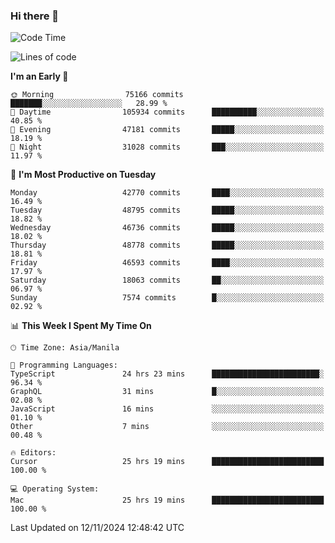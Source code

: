 ### Hi there 👋

<!--START_SECTION:waka-->
![Code Time](http://img.shields.io/badge/Code%20Time-5%2C696%20hrs%2038%20mins-blue)

![Lines of code](https://img.shields.io/badge/From%20Hello%20World%20I%27ve%20Written-117.4%20million%20lines%20of%20code-blue)

**I'm an Early 🐤** 

```text
🌞 Morning                75166 commits       ███████░░░░░░░░░░░░░░░░░░   28.99 % 
🌆 Daytime                105934 commits      ██████████░░░░░░░░░░░░░░░   40.85 % 
🌃 Evening                47181 commits       █████░░░░░░░░░░░░░░░░░░░░   18.19 % 
🌙 Night                  31028 commits       ███░░░░░░░░░░░░░░░░░░░░░░   11.97 % 
```
📅 **I'm Most Productive on Tuesday** 

```text
Monday                   42770 commits       ████░░░░░░░░░░░░░░░░░░░░░   16.49 % 
Tuesday                  48795 commits       █████░░░░░░░░░░░░░░░░░░░░   18.82 % 
Wednesday                46736 commits       █████░░░░░░░░░░░░░░░░░░░░   18.02 % 
Thursday                 48778 commits       █████░░░░░░░░░░░░░░░░░░░░   18.81 % 
Friday                   46593 commits       ████░░░░░░░░░░░░░░░░░░░░░   17.97 % 
Saturday                 18063 commits       ██░░░░░░░░░░░░░░░░░░░░░░░   06.97 % 
Sunday                   7574 commits        █░░░░░░░░░░░░░░░░░░░░░░░░   02.92 % 
```


📊 **This Week I Spent My Time On** 

```text
🕑︎ Time Zone: Asia/Manila

💬 Programming Languages: 
TypeScript               24 hrs 23 mins      ████████████████████████░   96.34 % 
GraphQL                  31 mins             █░░░░░░░░░░░░░░░░░░░░░░░░   02.08 % 
JavaScript               16 mins             ░░░░░░░░░░░░░░░░░░░░░░░░░   01.10 % 
Other                    7 mins              ░░░░░░░░░░░░░░░░░░░░░░░░░   00.48 % 

🔥 Editors: 
Cursor                   25 hrs 19 mins      █████████████████████████   100.00 % 

💻 Operating System: 
Mac                      25 hrs 19 mins      █████████████████████████   100.00 % 
```


 Last Updated on 12/11/2024 12:48:42 UTC
<!--END_SECTION:waka-->


<!--
**rad182/rad182** is a ✨ _special_ ✨ repository because its `README.md` (this file) appears on your GitHub profile.

Here are some ideas to get you started:

- 🔭 I’m currently working on ...
- 🌱 I’m currently learning ...
- 👯 I’m looking to collaborate on ...
- 🤔 I’m looking for help with ...
- 💬 Ask me about ...
- 📫 How to reach me: ...
- 😄 Pronouns: ...
- ⚡ Fun fact: ...
-->
